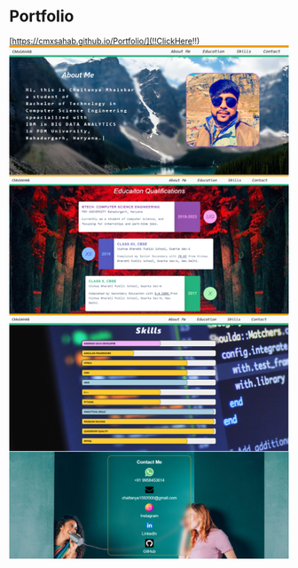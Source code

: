 # Portfolio
[https://cmxsahab.github.io/Portfolio/](!!ClickHere!!)
<img src="https://github.com/CMxSAHAB/Portfolio/blob/main/images/portfolio.png"
     alt="Markdown Monster icon"
     style="float: left; margin-right: 10px;" />

<img src="https://github.com/CMxSAHAB/Portfolio/blob/main/images/portfolio1.png"
     alt="Markdown Monster icon"
     style="float: left; margin-right: 10px;" />
     
<img src="https://github.com/CMxSAHAB/Portfolio/blob/main/images/portfolio2.png"
     alt="Markdown Monster icon"
     style="float: left; margin-right: 10px;" />
     
<img src="https://github.com/CMxSAHAB/Portfolio/blob/main/images/portfolio3.png"
     alt="Markdown Monster icon"
     style="float: left; margin-right: 10px;" />
